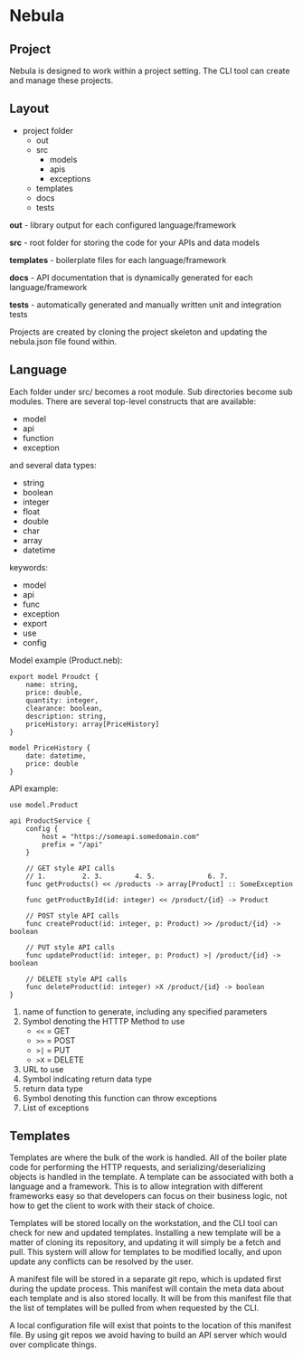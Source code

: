 Nebula
======

Project
-------
Nebula is designed to work within a project setting. The CLI tool can create and manage these projects. 

Layout
------
* project folder
    * out
    * src
        * models
        * apis
        * exceptions
    * templates
    * docs
    * tests

**out** - library output for each configured language/framework

**src** - root folder for storing the code for your APIs and data models

**templates** - boilerplate files for each language/framework

**docs** - API documentation that is dynamically generated for each language/framework

**tests** - automatically generated and manually written unit and integration tests

Projects are created by cloning the project skeleton and updating the nebula.json file found within.

Language
--------
Each folder under src/ becomes a root module. Sub directories become sub modules. There are several top-level constructs that are available:
* model
* api
* function
* exception

and several data types:
* string
* boolean
* integer
* float
* double
* char
* array
* datetime

keywords:
* model
* api
* func
* exception
* export
* use
* config

Model example (Product.neb):
```
export model Proudct {
    name: string,
    price: double,
    quantity: integer,
    clearance: boolean,
    description: string,
    priceHistory: array[PriceHistory]
}

model PriceHistory {
    date: datetime,
    price: double
}
```

API example:
```
use model.Product

api ProductService {
    config {
        host = "https://someapi.somedomain.com"
        prefix = "/api"
    }

    // GET style API calls
    // 1.         2. 3.        4. 5.             6. 7.
    func getProducts() << /products -> array[Product] :: SomeException

    func getProductById(id: integer) << /product/{id} -> Product

    // POST style API calls
    func createProduct(id: integer, p: Product) >> /product/{id} -> boolean

    // PUT style API calls
    func updateProduct(id: integer, p: Product) >| /product/{id} -> boolean

    // DELETE style API calls
    func deleteProduct(id: integer) >X /product/{id} -> boolean
}
```

1. name of function to generate, including any specified parameters
2. Symbol denoting the HTTTP Method to use
    * `<<` = GET
    * `>>` = POST
    * `>|` = PUT
    * `>X` = DELETE
3. URL to use
4. Symbol indicating return data type
5. return data type
6. Symbol denoting this function can throw exceptions
7. List of exceptions

Templates
---------
Templates are where the bulk of the work is handled. All of the boiler plate code for performing the HTTP requests, and serializing/deserializing objects is handled in the template. A template can be associated with both a language and a framework. This is to allow integration with different frameworks easy so that developers can focus on their business logic, not how to get the client to work with their stack of choice.

Templates will be stored locally on the workstation, and the CLI tool can check for new and updated templates. Installing a new template will be a matter of cloning its repository, and updating it will simply be a fetch and pull. This system will allow for templates to be modified locally, and upon update any conflicts can be resolved by the user. 

A manifest file will be stored in a separate git repo, which is updated first during the update process. This manifest will contain the meta data about each template and is also stored locally. It will be from this manifest file that the list of templates will be pulled from when requested by the CLI.

A local configuration file will exist that points to the location of this manifest file. By using git repos we avoid having to build an API server which would over complicate things.